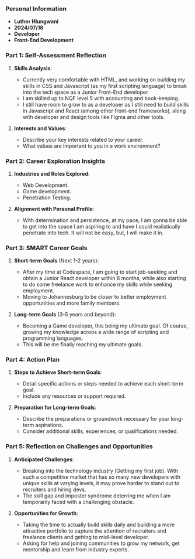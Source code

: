 
### Personal Information

- **Luther Hlungwani**
- **2024/07/18**
- **Developer**
- **Front-End Development**

### Part 1: Self-Assessment Reflection

1. **Skills Analysis**:
    
    - Currently very comfortable with HTML, and working on building my skills in CSS and Javascript (as my first scripting language) to  break into the tech space as a Junior Front-End developer.
    - I am skilled up to NQF level 5 with accounting and book-keeping.
    - I still have room to grow to as a developer as I still need to build skills in Javascript and React (among other front-end frameworks), along with developer and design tools like Figma and other tools.
2. **Interests and Values**:
    
    - Describe your key interests related to your career.
    - What values are important to you in a work environment?

### Part 2: Career Exploration Insights

1. **Industries and Roles Explored**:
    
    - Web Development.
    - Game development.
    - Penetration Testing.
    
2. **Alignment with Personal Profile**:
    
    - With determination and persistence, at my pace, I am gonna be able to get into the space I am aspiring to and have I could realistically penetrate into tech. It will not be easy, but, I will make it in.
    

### Part 3: SMART Career Goals

1. **Short-term Goals** (Next 1-2 years):
    
    - After my time at Codespace, I am going to start job-seeking and obtain a Junior React developer within 6 months, while also starting to do some freelance work to enhance my skills while seeking employment.
    - Moving to Johannesburg to be closer to better employment opportunities and more family members.
    
2. **Long-term Goals** (3-5 years and beyond):
    
    - Becoming a Game developer, this being my ultimate goal. Of course, growing my knowledge acroos a wide range of scripting and programming languages.
    - This will be me finally reaching my ultimate goals.

### Part 4: Action Plan

1. **Steps to Achieve Short-term Goals**:
    
    - Detail specific actions or steps needed to achieve each short-term goal.
    - Include any resources or support required.
2. **Preparation for Long-term Goals**:
    
    - Describe the preparations or groundwork necessary for your long-term aspirations.
    - Consider additional skills, experiences, or qualifications needed.

### Part 5: Reflection on Challenges and Opportunities

1. **Anticipated Challenges**:
    
    - Breaking into the technology industry (Getting my first job). With such a competitive market that has so many new developers with unique skills at varying levels, it may prove harder to stand out to recruiters and hiring devs.
    - The skill gap and imposter syndrome deterring me when I am temporarily faced with a challenging obstacle.
2. **Opportunities for Growth**:
    
    - Taking the time to actually build skills daily and building a more attractive portfolio to capture the attention of recruiters and freelance clients and getting to midl-level developer.
    - Asking for help and joining communities to grow my network, get mentorship and learn from industry experts.



